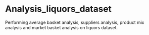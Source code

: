 # Analysis_liquors_dataset

Performing average basket analysis, suppliers analysis, product mix analysis and market basket analysis on liquors dataset.
